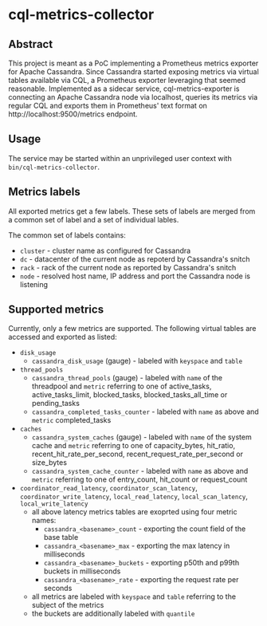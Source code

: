 # cql-metrics-collector

## Abstract

This project is meant as a PoC implementing a Prometheus metrics exporter for
Apache Cassandra. Since Cassandra started exposing metrics via virtual tables
available via CQL, a Prometheus exporter leveraging that seemed reasonable. 
Implemented as a sidecar service, cql-metrics-exporter is connecting an Apache
Cassandra node via localhost, queries its metrics via regular CQL and exports
them in Prometheus' text format on http://localhost:9500/metrics endpoint.

## Usage

The service may be started within an unprivileged user context with
`bin/cql-metrics-collector`.

## Metrics labels

All exported metrics get a few labels. These sets of labels are merged from
a common set of label and a set of individual lables.

The common set of labels contains:

* `cluster` - cluster name as configured for Cassandra
* `dc` - datacenter of the current node as repoterd by Cassandra's snitch
* `rack` - rack of the current node as reported by Cassandra's snitch
* `node` - resolved host name, IP address and port the Cassandra node is listening

## Supported metrics

Currently, only a few metrics are supported. The following virtual tables are
accessed and exported as listed:

* `disk_usage`
  * `cassandra_disk_usage` (gauge) - labeled with `keyspace` and `table`
* `thread_pools`
  * `cassandra_thread_pools` (gauge) - labeled with `name` of the threadpool and `metric` referring to one of active_tasks, active_tasks_limit, blocked_tasks, blocked_tasks_all_time or pending_tasks
  * `cassandra_completed_tasks_counter` - labeled with `name` as above and `metric` completed_tasks
* `caches`
  * `cassandra_system_caches` (gauge) - labeled with `name` of the system cache and `metric` referring to one of capacity_bytes, hit_ratio, recent_hit_rate_per_second, recent_request_rate_per_second or size_bytes
  * `cassandra_system_cache_counter` -  labeled with `name` as above and `metric` referring to one of entry_count, hit_count or request_count
* `coordinator_read_latency`, `coordinator_scan_latency`, `coordinator_write_latency`, `local_read_latency`, `local_scan_latency`, `local_write_latency`
  * all above latency metrics tables are exoprted using four metric names:
    * `cassandra_<basename>_count` - exporting the count field of the base table
    * `cassandra_<basename>_max` - exporting the max latency in milliseconds
    * `cassandra_<basename>_buckets` - exporting p50th and p99th buckets in milliseconds
    * `cassandra_<basename>_rate` - exporting the request rate per seconds
  * all metrics are labeled with `keyspace` and `table` referring to the subject of the metrics
  * the buckets are additionally labeled with `quantile`
